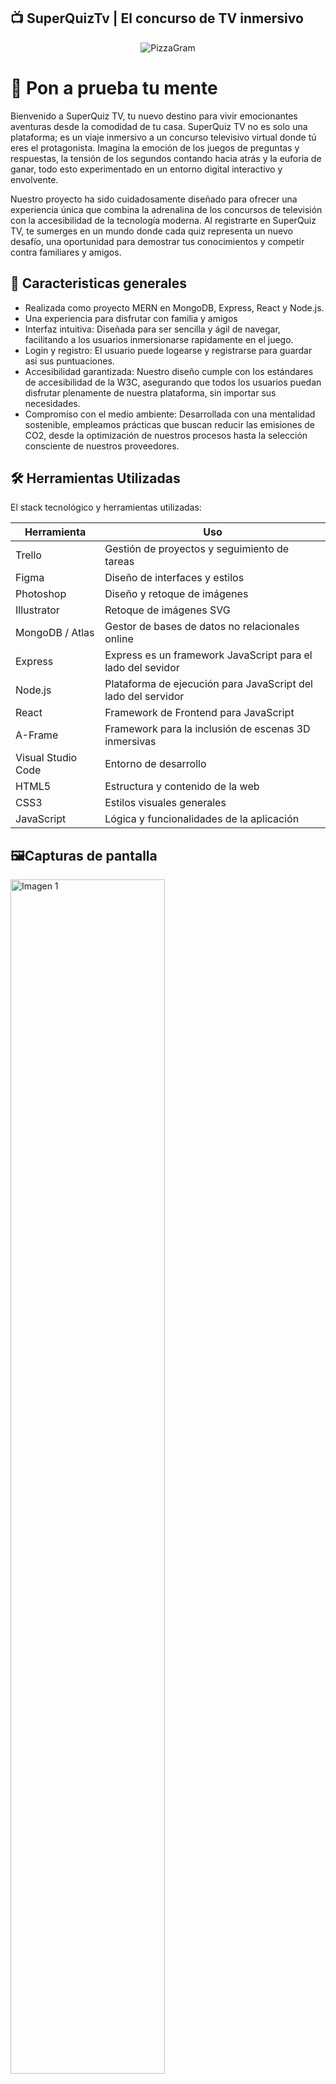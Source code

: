 ## 📺  SuperQuizTv | El concurso de TV inmersivo

<p align="center">
  <img src="https://imgur.com/8HWImeI.png" alt="PizzaGram"/>
</p>



# 🧠  Pon a prueba tu mente

Bienvenido a SuperQuiz TV, tu nuevo destino para vivir emocionantes aventuras desde la comodidad de tu casa. SuperQuiz TV no es solo una plataforma; es un viaje inmersivo a un concurso televisivo virtual donde tú eres el protagonista. Imagina la emoción de los juegos de preguntas y respuestas, la tensión de los segundos contando hacia atrás y la euforia de ganar, todo esto experimentado en un entorno digital interactivo y envolvente.

Nuestro proyecto ha sido cuidadosamente diseñado para ofrecer una experiencia única que combina la adrenalina de los concursos de televisión con la accesibilidad de la tecnología moderna. Al registrarte en SuperQuiz TV, te sumerges en un mundo donde cada quiz representa un nuevo desafío, una oportunidad para demostrar tus conocimientos y competir contra familiares y amigos.

## 🧭 Caracteristicas generales

- Realizada como proyecto MERN en MongoDB, Express, React y Node.js.
- Una experiencia para disfrutar con familia y amigos
- Interfaz intuitiva: Diseñada para ser sencilla y ágil de navegar, facilitando a los usuarios inmersionarse rapidamente en el juego.
- Login y registro: El usuario puede logearse y registrarse para guardar asi sus puntuaciones.
- Accesibilidad garantizada: Nuestro diseño cumple con los estándares de accesibilidad de la W3C, asegurando que todos los usuarios puedan disfrutar plenamente de nuestra plataforma, sin importar sus necesidades.
- Compromiso con el medio ambiente: Desarrollada con una mentalidad sostenible, empleamos prácticas que buscan reducir las emisiones de CO2, desde la optimización de nuestros procesos hasta la selección consciente de nuestros proveedores.


## 🛠️ Herramientas Utilizadas
El stack tecnológico y herramientas utilizadas:

| Herramienta       | Uso                                       |
|-------------------|-------------------------------------------|
| Trello            | Gestión de proyectos y seguimiento de tareas |
| Figma             | Diseño de interfaces y estilos             |
| Photoshop         | Diseño y retoque de imágenes               |
| Illustrator       | Retoque de imágenes SVG                    |
| MongoDB / Atlas   | Gestor de bases de datos no relacionales online |
| Express | Express es un framework JavaScript para el lado del sevidor |
| Node.js           | Plataforma de ejecución para JavaScript del lado del servidor |
| React             | Framework de Frontend para JavaScript |
|A-Frame | Framework para la inclusión de escenas 3D inmersivas |
| Visual Studio Code| Entorno de desarrollo                      |
| HTML5             | Estructura y contenido de la web           |
| CSS3              | Estilos visuales generales                 |
| JavaScript        | Lógica y funcionalidades de la aplicación  |

## 🖼️Capturas de pantalla



<img src="https://imgur.com/cSIezAJ.png" style="width: 70%;" alt="Imagen 1">
<img src="https://imgur.com/PZapunG.png" style="width: 70%;" alt="Imagen 2">
<img src="https://imgur.com/eSjqtX9.png" style="width: 70%;" alt="Imagen 3">


Proyecto: https://github.com/JREdesign/PizzaGram


![Static Badge](https://img.shields.io/badge/Version_SuperQuizTV-1.0-green) ![Static Badge](https://img.shields.io/badge/Version%20API-3.0-blue)



[![GitHub Streak](https://streak-stats.demolab.com?user=JREdesign&theme=material&locale=es&date_format=j%20M%5B%20Y%5D)](https://git.io/streak-stats)
